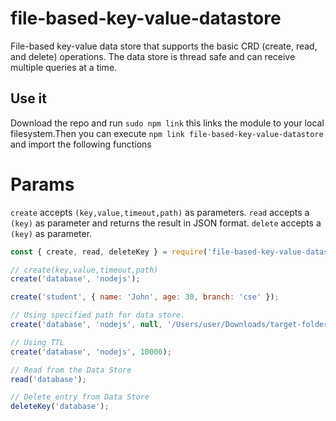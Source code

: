 # file-based-key-value-datastore

File-based key-value data store that supports the basic CRD (create, read, and delete) operations. The data store is thread safe and can receive multiple queries at a time.

## Use it
Download the repo and run `sudo npm link` this links the module to your local filesystem.Then you can execute `npm link file-based-key-value-datastore` and import the following functions

# Params
`create` accepts `(key,value,timeout,path)` as parameters.
`read` accepts a `(key)` as parameter and returns the result in JSON format.
`delete` accepts a `(key)` as parameter.

```js
const { create, read, deleteKey } = require('file-based-key-value-datastore');

// create(key,value,timeout,path)
create('database', 'nodejs'); 

create('student', { name: 'John', age: 30, branch: 'cse' });

// Using specified path for data store.
create('database', 'nodejs', null, '/Users/user/Downloads/target-folder');

// Using TTL
create('database', 'nodejs', 10000);

// Read from the Data Store
read('database');

// Delete entry from Data Store
deleteKey('database');
```
